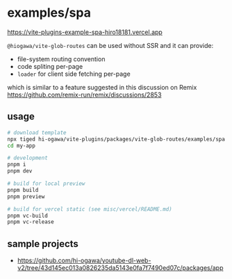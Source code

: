 # examples/spa

https://vite-plugins-example-spa-hiro18181.vercel.app

`@hiogawa/vite-glob-routes` can be used without SSR and it can provide:

- file-system routing convention
- code spliting per-page
- `loader` for client side fetching per-page

which is similar to a feature suggested in this discussion on Remix https://github.com/remix-run/remix/discussions/2853

## usage

```sh
# download template
npx tiged hi-ogawa/vite-plugins/packages/vite-glob-routes/examples/spa my-app
cd my-app

# development
pnpm i
pnpm dev

# build for local preview
pnpm build
pnpm preview

# build for vercel static (see misc/vercel/README.md)
pnpm vc-build
pnpm vc-release
```

## sample projects

- https://github.com/hi-ogawa/youtube-dl-web-v2/tree/43d145ec013a0826235da5143e0fa7f7490ed07c/packages/app
